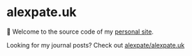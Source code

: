 # alexpate.uk

👋 Welcome to the source code of my [personal site](https://alexpate.uk).

Looking for my journal posts? Check out [alexpate/alexpate.uk](github.com/alexpate.uk/alexpate.uk)
